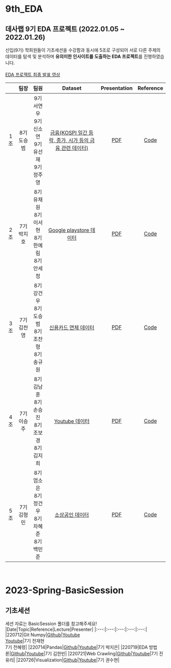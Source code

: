 # 9th_EDA
## 데사랩 9기 EDA 프로젝트 (2022.01.05 ~ 2022.01.26)
신입(9기) 학회원들이 기초세션을 수강함과 동시에 5조로 구성되어 서로 다른 주제의 데이터를 탐색 및 분석하며 <strong>유의미한 인사이트를 도출하는 EDA 프로젝트</strong>를 진행하였습니다.
<br><br>
[EDA 프로젝트 최종 발표 영상](url)

||팀장|팀원|Dataset|Presentation|Reference|
|:---:|:---:|:---:|:---:|:---:|:---:|
|1조|8기 도승범|9기 서연우<br>9기 신소연<br>9기 유선재<br>9기 정주영|[금융(KOSPI 일간 등락, 종가, 시가 등의 금융 관련 데이터)](https://github.com/DataScience-Lab-Yonsei/9th_EDA/blob/main/1%E1%84%8C%E1%85%A9/Dataset/kospi_data.csv)|[PDF](pdf)|[Code](code)|
|2조|7기 박지호|8기 유채원<br>8기 이서현<br>8기 한예림<br>8기 안세정|[Google playstore 데이터](https://github.com/DataScience-Lab-Yonsei/8th_EDA/tree/main/%EB%8D%B0%EC%9D%B4%ED%84%B0%EC%85%8B/Google%20playstore%20%EB%8D%B0%EC%9D%B4%ED%84%B0)|[PDF](https://github.com/DataScience-Lab-Yonsei/8th_EDA/blob/main/2%EC%A1%B0/2%EC%A1%B0_PPT.pdf)|[Code](https://github.com/DataScience-Lab-Yonsei/8th_EDA/tree/main/2%EC%A1%B0/code)|
|3조|7기 김찬영|8기 강건우<br>8기 도승범<br>8기 조찬형<br>8기 송규원|[신용카드 연체 데이터](https://github.com/DataScience-Lab-Yonsei/8th_EDA/tree/main/%EB%8D%B0%EC%9D%B4%ED%84%B0%EC%85%8B/%EC%8B%A0%EC%9A%A9%EC%B9%B4%EB%93%9C%20%EC%97%B0%EC%B2%B4%20%EC%98%88%EC%B8%A1%20%EB%8D%B0%EC%9D%B4%ED%84%B0)|[PDF](https://github.com/DataScience-Lab-Yonsei/8th_EDA/blob/main/3%EC%A1%B0/3%EC%A1%B0%20EDA%20%EC%B5%9C%EC%A2%85%EC%9E%90%EB%A3%8C/3%EC%A1%B0%20EDA%20%EB%B0%9C%ED%91%9C%EC%9E%90%EB%A3%8C.pdf)|[Code](https://github.com/DataScience-Lab-Yonsei/8th_EDA/blob/main/3%EC%A1%B0/3%EC%A1%B0%20EDA%20%EC%B5%9C%EC%A2%85%EC%9E%90%EB%A3%8C/3%EC%A1%B0%20EDA%20%EC%B5%9C%EC%A2%85%20%EC%BD%94%EB%93%9C.ipynb)|
|4조|7기 이승주|8기 김남훈<br>8기 손승진<br>8기 조보경<br>8기 김지희|[Youtube 데이터](https://github.com/DataScience-Lab-Yonsei/8th_EDA/tree/main/%EB%8D%B0%EC%9D%B4%ED%84%B0%EC%85%8B/Youtube%20%EB%8D%B0%EC%9D%B4%ED%84%B0)|[PDF](https://github.com/DataScience-Lab-Yonsei/8th_EDA/blob/main/4%EC%A1%B0/EDA%204%EC%A1%B0.pdf)|[Code](https://github.com/DataScience-Lab-Yonsei/8th_EDA/tree/main/4%EC%A1%B0/%EC%B5%9C%EC%A2%85%EB%B0%9C%ED%91%9C%EC%BD%94%EB%93%9C)|
|5조|7기 김형민|8기 엄소은<br>8기 정건우<br>8기 차혜준<br>8기 백민준|[소상공인 데이터](https://github.com/DataScience-Lab-Yonsei/8th_EDA/tree/main/%EB%8D%B0%EC%9D%B4%ED%84%B0%EC%85%8B/%EC%86%8C%EC%83%81%EA%B3%B5%EC%9D%B8%EC%8B%9C%EC%9E%A5%EC%A7%84%ED%9D%A5%EA%B3%B5%EB%8B%A8%20%EC%83%81%EA%B6%8C%20%EB%8D%B0%EC%9D%B4%ED%84%B0)|[PDF](https://github.com/DataScience-Lab-Yonsei/8th_EDA/blob/main/5%EC%A1%B0/EDA%20%EC%B5%9C%EC%A2%85%20PPT.pdf)|[Code](https://github.com/DataScience-Lab-Yonsei/8th_EDA/tree/main/5%EC%A1%B0/EDA%20final%20code)|


<br>

 
# 2023-Spring-BasicSession
## 기초세션
세션 자료는 BasicSession 폴더를 참고해주세요!
|Date|Topic|Reference|Lecture|Presenter|
|:---:|:---:|:---:|:---:|:---:|
|220712|Git Numpy|[Github](https://github.com/DataScience-Lab-Yonsei/8th_EDA/tree/main/BasicSession/220712%20Git%20Numpy)|[Youtube](https://youtu.be/PEpr2JIrm8Y)<br>[Youtube](https://youtu.be/PlCipcjNflk)|7기 전재현<br>7기 전혜령|
|220714|Pandas|[Github](https://github.com/DataScience-Lab-Yonsei/8th_EDA/tree/main/BasicSession/220714%20Pandas)|[Youtube](https://youtu.be/N-5ACPza6E8)|7기 박지은|
|220719|EDA 방법론|[Github](https://github.com/DataScience-Lab-Yonsei/8th_EDA/tree/main/BasicSession/220719%20EDA%20%EB%B0%A9%EB%B2%95%EB%A1%A0)|[Youtube](https://youtu.be/_ecgEqWn5UM)|7기 김한빈|
|220721|Web Crawling|[Github](https://github.com/DataScience-Lab-Yonsei/8th_EDA/tree/main/BasicSession/220721%20Web%20Crawling)|[Youtube](https://youtu.be/EotwNL5D7KQ)|7기 진유리|
|220726|Visualization|[Github](https://github.com/DataScience-Lab-Yonsei/8th_EDA/tree/main/BasicSession/220726%20Visualization)|[Youtube](https://youtu.be/uDRUVqqs_3k)|7기 권수현|
